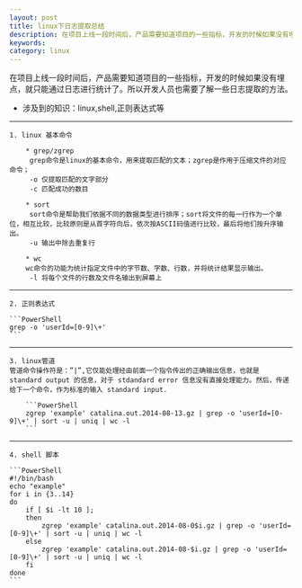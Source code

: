 ```yaml
---
layout: post
title: linux下日志提取总结
description: 在项目上线一段时间后，产品需要知道项目的一些指标，开发的时候如果没有埋点，就只能通过日志进行统计了。所以开发人员也需要了解一些日志提取的方法。
keywords: 
category: linux
---
```


在项目上线一段时间后，产品需要知道项目的一些指标，开发的时候如果没有埋点，就只能通过日志进行统计了。所以开发人员也需要了解一些日志提取的方法。
 
* 涉及到的知识：linux,shell,正则表达式等

----
    1. linux 基本命令

        * grep/zgrep
         grep命令是linux的基本命令，用来提取匹配的文本；zgrep是作用于压缩文件的对应命令；
         -o 仅提取匹配的文字部分
         -c 匹配成功的数目

        * sort
         sort命令是帮助我们依据不同的数据类型进行排序；sort将文件的每一行作为一个单位，相互比较，比较原则是从首字符向后，依次按ASCII码值进行比较，最后将他们按升序输出。
         -u 输出中除去重复行

        * wc
        wc命令的功能为统计指定文件中的字节数、字数、行数，并将统计结果显示输出。
         -l 将每个文件的行数及文件名输出到屏幕上
     
----
    2. 正则表达式
    
    ```PowerShell
    grep -o 'userId=[0-9]\+'
    ```

----
    3. linux管道
    管道命令操作符是：”|”,它仅能处理经由前面一个指令传出的正确输出信息，也就是 standard output 的信息，对于 stdandard error 信息没有直接处理能力。然后，传递给下一个命令，作为标准的输入 standard input.
    
        ```PowerShell 
        zgrep 'example' catalina.out.2014-08-13.gz | grep -o 'userId=[0-9]\+' | sort -u | uniq | wc -l
        ```
----
    4. shell 脚本

    ```PowerShell
    #!/bin/bash
    echo "example"
    for i in {3..14}
    do
        if [ $i -lt 10 ];
        then
            zgrep 'example' catalina.out.2014-08-0$i.gz | grep -o 'userId=[0-9]\+' | sort -u | uniq | wc -l
        else
            zgrep 'example' catalina.out.2014-08-$i.gz | grep -o 'userId=[0-9]\+' | sort -u | uniq | wc -l
        fi
    done
    ```